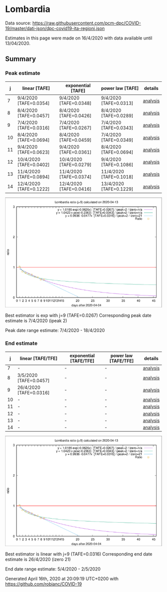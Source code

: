 # Lombardia


Data source: https://raw.githubusercontent.com/pcm-dpc/COVID-19/master/dati-json/dpc-covid19-ita-regioni.json

Estimates in this page were made on 16/4/2020 with data available until 13/04/2020.


## Summary 

### Peak estimate 
|j|linear [TAFE]|exponential [TAFE]|power law [TAFE]|details|
|---|----|-----------|---------|-------|
|7|9/4/2020 [TAFE=0.0354]|9/4/2020 [TAFE=0.0348]|9/4/2020 [TAFE=0.0313]|[analysis](COVID-19_lombardia_j7_2020-04-13.md)|
|8|8/4/2020 [TAFE=0.0457]|8/4/2020 [TAFE=0.0426]|8/4/2020 [TAFE=0.0289]|[analysis](COVID-19_lombardia_j8_2020-04-13.md)|
|9|7/4/2020 [TAFE=0.0316]|7/4/2020 [TAFE=0.0267]|7/4/2020 [TAFE=0.0343]|[analysis](COVID-19_lombardia_j9_2020-04-13.md)|
|10|8/4/2020 [TAFE=0.0694]|8/4/2020 [TAFE=0.0459]|7/4/2020 [TAFE=0.0349]|[analysis](COVID-19_lombardia_j10_2020-04-13.md)|
|11|9/4/2020 [TAFE=0.0623]|9/4/2020 [TAFE=0.0361]|8/4/2020 [TAFE=0.0694]|[analysis](COVID-19_lombardia_j11_2020-04-13.md)|
|12|10/4/2020 [TAFE=0.0402]|10/4/2020 [TAFE=0.0279]|9/4/2020 [TAFE=0.1086]|[analysis](COVID-19_lombardia_j12_2020-04-13.md)|
|13|11/4/2020 [TAFE=0.0894]|11/4/2020 [TAFE=0.0374]|11/4/2020 [TAFE=0.1018]|[analysis](COVID-19_lombardia_j13_2020-04-13.md)|
|14|12/4/2020 [TAFE=0.1222]|12/4/2020 [TAFE=0.0416]|13/4/2020 [TAFE=0.1229]|[analysis](COVID-19_lombardia_j14_2020-04-13.md)|

![best peak estimate](COVID-19_lombardia_j9_2020-04-13.png)

Best estimator is exp with j=9 (TAFE=0.0267)
Corresponding peak date estimate is 7/4/2020 (ipeak 2)


Peak date range estimate: 7/4/2020 - 18/4/2020

### End estimate 
|j|linear [TAFE/TFE]|exponential [TAFE/TFE]|power law [TAFE/TFE]|details|
|---|----|-----------|---------|-------|
|7|-|-|-|[analysis](COVID-19_lombardia_j7_2020-04-13.md)|
|8|3/5/2020 [TAFE=0.0457]|-|-|[analysis](COVID-19_lombardia_j8_2020-04-13.md)|
|9|26/4/2020 [TAFE=0.0316]|-|-|[analysis](COVID-19_lombardia_j9_2020-04-13.md)|
|10|-|-|-|[analysis](COVID-19_lombardia_j10_2020-04-13.md)|
|11|-|-|-|[analysis](COVID-19_lombardia_j11_2020-04-13.md)|
|12|-|-|-|[analysis](COVID-19_lombardia_j12_2020-04-13.md)|
|13|-|-|-|[analysis](COVID-19_lombardia_j13_2020-04-13.md)|
|14|-|-|-|[analysis](COVID-19_lombardia_j14_2020-04-13.md)|

![best zero estimate](COVID-19_lombardia_j9_2020-04-13.png)

Best estimator is linear with j=9 (TAFE=0.0316)
Corresponding end date estimate is 26/4/2020 (izero 21)


End date range estimate: 5/4/2020 - 2/5/2020

Generated April 16th, 2020 at 20:09:19 UTC+0200 with https://github.com/robianc/COVID-19
